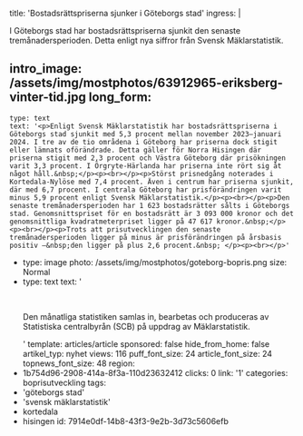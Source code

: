 title: 'Bostadsrättspriserna sjunker i Göteborgs stad'
ingress: |
  <p>I Göteborgs stad har bostadsrättspriserna sjunkit den senaste tremånadersperioden. Detta enligt nya siffror från Svensk Mäklarstatistik.
  </p>
  
intro_image: /assets/img/mostphotos/63912965-eriksberg-vinter-tid.jpg
long_form:
  -
    type: text
    text: '<p>Enligt Svensk Mäklarstatistik har bostadsrättspriserna i Göteborgs stad sjunkit med 5,3 procent mellan november 2023–januari 2024. I tre av de tio områdena i Göteborg har priserna dock stigit eller lämnats oförändrade. Detta gäller för Norra Hisingen där priserna stigit med 2,3 procent och Västra Göteborg där prisökningen varit 3,3 procent. I Örgryte-Härlanda har priserna inte rört sig åt något håll.&nbsp;</p><p><br></p><p>Störst prisnedgång noterades i Kortedala-Nylöse med 7,4 procent. Även i centrum har priserna sjunkit, där med 6,7 procent. I centrala Göteborg har prisförändringen varit minus 5,9 procent enligt Svensk Mäklarstatistik.</p><p><br></p><p>Den senaste tremånadersperioden har 1 623 bostadsrätter sålts i Göteborgs stad. Genomsnittspriset för en bostadsrätt är 3 093 000 kronor och det genomsnittliga kvadratmeterpriset ligger på 47 617 kronor.&nbsp;</p><p><br></p><p>Trots att prisutvecklingen den senaste tremånadersperioden ligger på minus är prisförändringen på årsbasis positiv –&nbsp;den ligger på plus 2,6 procent.&nbsp; </p><p><br></p>'
  -
    type: image
    photo: /assets/img/mostphotos/goteborg-bopris.png
    size: Normal
  -
    type: text
    text: '<p><br></p><p>Den månatliga statistiken samlas in, bearbetas och produceras av Statistiska centralbyrån (SCB) på uppdrag av Mäklarstatistik.</p>'
template: articles/article
sponsored: false
hide_from_home: false
artikel_typ: nyhet
views: 116
puff_font_size: 24
article_font_size: 24
topnews_font_size: 48
region:
  - 1b754d96-2908-414a-8f3a-110d23632412
clicks: 0
link: '1'
categories: boprisutveckling
tags:
  - 'göteborgs stad'
  - 'svensk mäklarstatistik'
  - kortedala
  - hisingen
id: 7914e0df-14b8-43f3-9e2b-3d73c5606efb
